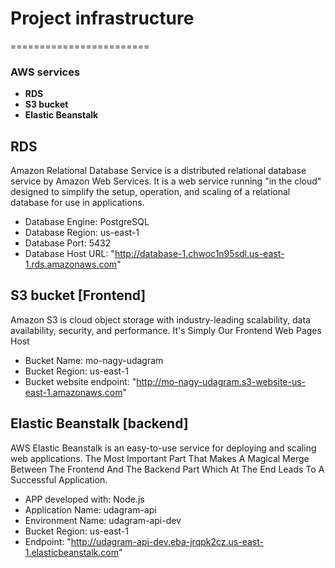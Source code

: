 # Project infrastructure
========================
### AWS services
* **RDS**
* **S3 bucket**
* **Elastic Beanstalk**

## RDS
Amazon Relational Database Service is a distributed relational database service by Amazon Web Services. It is a web service running "in the cloud" designed to simplify the setup, operation, and scaling of a relational database for use in applications.

* Database Engine: PostgreSQL
* Database Region: us-east-1
* Database Port: 5432
* Database Host URL: "http://database-1.chwoc1n95sdl.us-east-1.rds.amazonaws.com"

## S3 bucket [Frontend]
Amazon S3 is cloud object storage with industry-leading scalability, data availability, security, and performance.
It's Simply Our Frontend Web Pages Host

* Bucket Name: mo-nagy-udagram
* Bucket Region: us-east-1
* Bucket website endpoint:  "http://mo-nagy-udagram.s3-website-us-east-1.amazonaws.com"

## Elastic Beanstalk [backend]
AWS Elastic Beanstalk is an easy-to-use service for deploying and scaling web applications.
The Most Important Part That Makes A Magical Merge Between The Frontend And The Backend Part Which At The End Leads To A Successful Application. 

* APP developed with: Node.js
* Application Name: udagram-api
* Environment Name: udagram-api-dev
* Bucket Region: us-east-1
* Endpoint: "http://udagram-api-dev.eba-jrqpk2cz.us-east-1.elasticbeanstalk.com"



